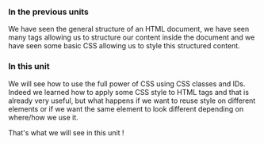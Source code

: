 ### In the previous units
We have seen the general structure of an HTML document, we have seen many tags allowing us to structure our content inside the document and we have seen some basic CSS allowing us to style this structured content.

### In this unit
We will see how to use the full power of CSS using CSS classes and IDs. Indeed we learned how to apply some CSS style to HTML tags and that is already very useful, but what happens if we want to reuse style on different elements or if we want the same element to look different depending on where/how we use it.

That's what we will see in this unit !